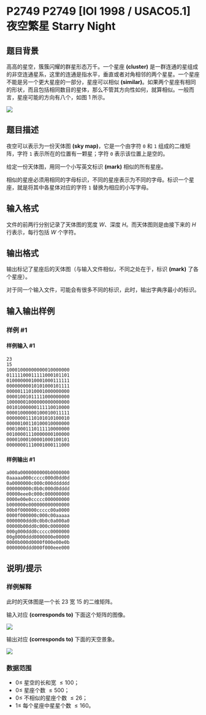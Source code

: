 # P2749 P2749 [IOI 1998 / USACO5.1] 夜空繁星 Starry Night

## 题目背景

高高的星空，簇簇闪耀的群星形态万千。一个星座 **(cluster)** 是一群连通的星组成的非空连通星系，这里的连通是指水平，垂直或者对角相邻的两个星星。一个星座不能是另一个更大星座的一部分，星座可以相似 **(similar)**。如果两个星座有相同的形状，而且包括相同数目的星体，那么不管其方向性如何，就算相似。一般而言，星座可能的方向有八个，如图 $1$ 所示。

![](https://cdn.luogu.com.cn/upload/pic/1970.png)

## 题目描述

夜空可以表示为一份天体图 **(sky map)**，它是一个由字符 `0` 和 `1` 组成的二维矩阵，字符 `1` 表示所在的位置有一颗星；字符 `0` 表示该位置上是空的。

给定一份天体图，用同一个小写英文标识 **(mark)** 相似的所有星座。

相似的星座必须用相同的字母标识，不同的星座表示为不同的字母。标识一个星座，就是将其中各星体对应的字符 `1` 替换为相应的小写字母。

## 输入格式

文件的前两行分别记录了天体图的宽度 $W$、深度 $H$。而天体图则是由接下来的 $H$ 行表示，每行包括 $W$ 个字符。

## 输出格式

输出标记了星座后的天体图（与输入文件相似，不同之处在于，标识 **(mark)** 了各个星座）。

对于同一个输入文件，可能会有很多不同的标识，此时，输出字典序最小的标识。

## 输入输出样例

### 样例 #1

#### 样例输入 #1

```
23
15
10001000000000010000000
01111100011111000101101
01000000010001000111111
00000000010101000101111
00000111010001000000000
00001001011111000000000
10000001000000000000000
00101000000111110010000
00001000000100010011111
00000001110101010100010
00000100110100010000000
00010001110111110000000
00100001110000000100000
00001000100001000100101
00000001110001000111000
```

#### 样例输出 #1

```
a000a0000000000b0000000
0aaaaa000ccccc000d0dd0d
0a0000000c000c000dddddd
000000000c0b0c000d0dddd
00000eee0c000c000000000
0000e00e0ccccc000000000
b000000e000000000000000
00b0f000000ccccc00a0000
0000f000000c000c00aaaaa
0000000ddd0c0b0c0a000a0
00000b00dd0c000c0000000
000g000ddd0ccccc0000000
00g0000ddd0000000e00000
0000b000d0000f000e00e0b
0000000ddd000f000eee000
```

## 说明/提示

### 样例解释

此时的天体图是一个长 $23$ 宽 $15$ 的二维矩阵。

输入对应 **(corresponds to)** 下面这个矩阵的图像。

 ![](https://cdn.luogu.com.cn/upload/pic/1971.png) 

输出对应 **(corresponds to)** 下面的天空景象。

 ![](https://cdn.luogu.com.cn/upload/pic/1972.png) 

### 数据范围

- $0\le$ 星空的长和宽 $\le100$；
- $0\le$ 星座个数 $\le500$；
- $0\le$ 不相似的星座个数 $\le26$；
- $1\le$ 每个星座中星星个数 $\le160$。
